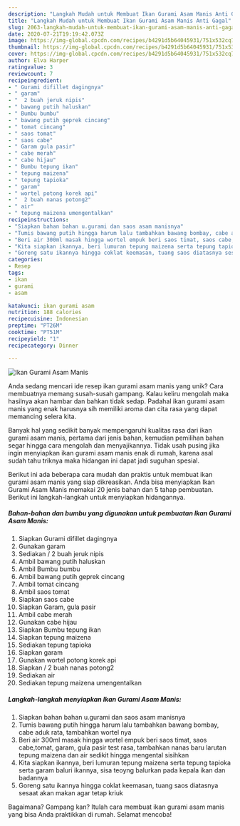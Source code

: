 ```yaml
---
description: "Langkah Mudah untuk Membuat Ikan Gurami Asam Manis Anti Gagal"
title: "Langkah Mudah untuk Membuat Ikan Gurami Asam Manis Anti Gagal"
slug: 2063-langkah-mudah-untuk-membuat-ikan-gurami-asam-manis-anti-gagal
date: 2020-07-21T19:19:42.073Z
image: https://img-global.cpcdn.com/recipes/b4291d5b64045931/751x532cq70/ikan-gurami-asam-manis-foto-resep-utama.jpg
thumbnail: https://img-global.cpcdn.com/recipes/b4291d5b64045931/751x532cq70/ikan-gurami-asam-manis-foto-resep-utama.jpg
cover: https://img-global.cpcdn.com/recipes/b4291d5b64045931/751x532cq70/ikan-gurami-asam-manis-foto-resep-utama.jpg
author: Elva Harper
ratingvalue: 3
reviewcount: 7
recipeingredient:
- " Gurami difillet dagingnya"
- " garam"
- "  2 buah jeruk nipis"
- " bawang putih haluskan"
- " Bumbu bumbu"
- " bawang putih geprek cincang"
- " tomat cincang"
- " saos tomat"
- " saos cabe"
- " Garam gula pasir"
- " cabe merah"
- " cabe hijau"
- " Bumbu tepung ikan"
- " tepung maizena"
- " tepung tapioka"
- " garam"
- " wortel potong korek api"
- "  2 buah nanas potong2"
- " air"
- " tepung maizena umengentalkan"
recipeinstructions:
- "Siapkan bahan bahan u.gurami dan saos asam manisnya"
- "Tumis bawang putih hingga harum lalu tambahkan bawang bombay, cabe aduk rata, tambahkan wortel nya"
- "Beri air 300ml masak hingga wortel empuk beri saos timat, saos cabe,tomat, garam, gula pasir test rasa, tambahkan nanas baru larutan tepung maizena dan air sedikit hingga mengental sisihkan"
- "Kita siapkan ikannya, beri lumuran tepung maizena serta tepung tapioka serta garam baluri ikannya, sisa teoyng balurkan pada kepala ikan dan badannya"
- "Goreng satu ikannya hingga coklat keemasan, tuang saos diatasnya sesaat akan makan agar tetap kriuk"
categories:
- Resep
tags:
- ikan
- gurami
- asam

katakunci: ikan gurami asam 
nutrition: 188 calories
recipecuisine: Indonesian
preptime: "PT26M"
cooktime: "PT51M"
recipeyield: "1"
recipecategory: Dinner

---
```



![Ikan Gurami Asam Manis](https://img-global.cpcdn.com/recipes/b4291d5b64045931/751x532cq70/ikan-gurami-asam-manis-foto-resep-utama.jpg)

Anda sedang mencari ide resep ikan gurami asam manis yang unik? Cara membuatnya memang susah-susah gampang. Kalau keliru mengolah maka hasilnya akan hambar dan bahkan tidak sedap. Padahal ikan gurami asam manis yang enak harusnya sih memiliki aroma dan cita rasa yang dapat memancing selera kita.



Banyak hal yang sedikit banyak mempengaruhi kualitas rasa dari ikan gurami asam manis, pertama dari jenis bahan, kemudian pemilihan bahan segar hingga cara mengolah dan menyajikannya. Tidak usah pusing jika ingin menyiapkan ikan gurami asam manis enak di rumah, karena asal sudah tahu triknya maka hidangan ini dapat jadi suguhan spesial.


Berikut ini ada beberapa cara mudah dan praktis untuk membuat ikan gurami asam manis yang siap dikreasikan. Anda bisa menyiapkan Ikan Gurami Asam Manis memakai 20 jenis bahan dan 5 tahap pembuatan. Berikut ini langkah-langkah untuk menyiapkan hidangannya.

<!--inarticleads1-->

##### Bahan-bahan dan bumbu yang digunakan untuk pembuatan Ikan Gurami Asam Manis:

1. Siapkan  Gurami difillet dagingnya
1. Gunakan  garam
1. Sediakan  / 2 buah jeruk nipis
1. Ambil  bawang putih haluskan
1. Ambil  Bumbu bumbu
1. Ambil  bawang putih geprek cincang
1. Ambil  tomat cincang
1. Ambil  saos tomat
1. Siapkan  saos cabe
1. Siapkan  Garam, gula pasir
1. Ambil  cabe merah
1. Gunakan  cabe hijau
1. Siapkan  Bumbu tepung ikan
1. Siapkan  tepung maizena
1. Sediakan  tepung tapioka
1. Siapkan  garam
1. Gunakan  wortel potong korek api
1. Siapkan  / 2 buah nanas potong2
1. Sediakan  air
1. Sediakan  tepung maizena umengentalkan




<!--inarticleads2-->

##### Langkah-langkah menyiapkan Ikan Gurami Asam Manis:

1. Siapkan bahan bahan u.gurami dan saos asam manisnya
1. Tumis bawang putih hingga harum lalu tambahkan bawang bombay, cabe aduk rata, tambahkan wortel nya
1. Beri air 300ml masak hingga wortel empuk beri saos timat, saos cabe,tomat, garam, gula pasir test rasa, tambahkan nanas baru larutan tepung maizena dan air sedikit hingga mengental sisihkan
1. Kita siapkan ikannya, beri lumuran tepung maizena serta tepung tapioka serta garam baluri ikannya, sisa teoyng balurkan pada kepala ikan dan badannya
1. Goreng satu ikannya hingga coklat keemasan, tuang saos diatasnya sesaat akan makan agar tetap kriuk




Bagaimana? Gampang kan? Itulah cara membuat ikan gurami asam manis yang bisa Anda praktikkan di rumah. Selamat mencoba!
